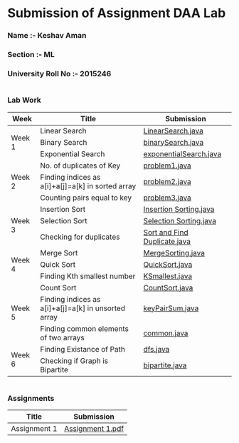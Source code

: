 # Submission of Assignment DAA Lab

### Name :- Keshav Aman 
### Section :- ML  
### University Roll No :- 2015246
#
### Lab Work
<table>
    <thead>
        <tr>
            <th>Week</th>
            <th>Title</th>
            <th>Submission</th>
        </tr>
    </thead>
    <tbody>
        <tr>
            <td rowspan=3>Week 1</td>
            <td>Linear Search</td>
            <td> <a href="./Lab Work/Week0/LinearSearch.java">LinearSearch.java</a> </td>
        </tr>
        <tr>
            <td>Binary Search</td>
            <td> <a href="./Lab Work/Week1/binarySearch.java">binarySearch.java</a> </td>
        </tr>
        <tr>
            <td>Exponential Search</td>
            <td> <a href="./Lab Work/Week1/exponentialSearch.java">exponentialSearch.java</a> </td>
        </tr>
        <tr>
            <td rowspan=3>Week 2</td>
            <td>No. of duplicates of Key</td>
            <td> <a href="./Lab Work/Week2/problem1.java">problem1.java</a> </td>
        </tr>
        <tr>
            <td>Finding indices as a[i]+a[j]=a[k] in sorted array</td>
            <td> <a href="./Lab Work/Week2/problem2.java">problem2.java</a> </td>
        </tr>
        <tr>
            <td>Counting pairs equal to key</td>
            <td> <a href="./Lab Work/Week2/problem3.java">problem3.java</a> </td>
        </tr>
        <tr>
            <td rowspan=3>Week 3</td>
            <td>Insertion Sort</td>
            <td> <a href="./Lab Work/Week3/Insertion Sorting.java ">Insertion Sorting.java </a> </td>
        </tr>
        <tr>
            <td>Selection Sort</td>
            <td> <a href="./Lab Work/Week3/Selection Sorting.java">Selection Sorting.java</a> </td>
        </tr>
        <tr>
            <td>Checking for duplicates</td>
            <td> <a href="./Lab Work/Week3/Sort and Find Duplicate.java">Sort and Find Duplicate.java</a> </td>
        </tr>
        <tr>
            <td rowspan=3>Week 4</td>
            <td>Merge Sort</td>
            <td> <a href="./Lab Work/Week4/MergeSorting.java">MergeSorting.java</a> </td>
        </tr>
        <tr>
            <td>Quick Sort</td>
            <td> <a href="./Lab Work/Week4/QuickSort.java">QuickSort.java</a> </td>
        </tr>
        <tr>
            <td>Finding Kth smallest number</td>
            <td> <a href="./Lab Work/Week4/KSmallest.java">KSmallest.java</a> </td>
        </tr>
        <tr>
            <td rowspan=3>Week 5</td>
            <td>Count Sort</td>
            <td> <a href="./Lab Work/Week5/countSort.java">CountSort.java</a> </td>
        </tr>
        <tr>
            <td>Finding indices as a[i]+a[j]=a[k] in unsorted array</td>
            <td> <a href="./Lab Work/Week5/keyPairSum.cpp">keyPairSum.java</a> </td>
        </tr>
        <tr>
            <td>Finding common elements of two arrays</td>
            <td> <a href="./Lab Work/Week5/common.java">common.java</a> </td>
        </tr>
        <tr>
            <td rowspan=3>Week 6</td>
            <td>Finding Existance of Path</td>
            <td> <a href="./Lab Work/Week6/dfs.java">dfs.java</a> </td>
        </tr>
        <tr>
            <td>Checking if Graph is Bipartite</td>
            <td> <a href="./Lab Work/Week6/bipartite.java">bipartite.java</a> </td>
        </tr>
    </tbody>
</table>

#
### Assignments
<table>
    <thead>
        <tr>
            <th>Title</th>
            <th>Submission</th>
        </tr>
    </thead>
    <tbody>
        <tr>
            <td>Assignment 1</td>
            <td> <a href="./Assignment 1.pdf">Assignment 1.pdf</a> </td>
        </tr>
     </tbody>
</table>
